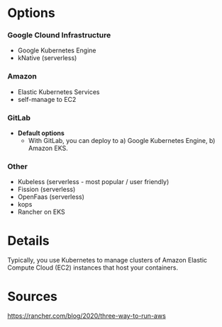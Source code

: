# Options
### Google Clound Infrastructure
- Google Kubernetes Engine
- kNative (serverless)
### Amazon
- Elastic Kubernetes Services
- self-manage to EC2
### GitLab
- **Default options**
	- With GitLab, you can deploy to a) Google Kubernetes Engine, b) Amazon EKS.
### Other
- Kubeless (serverless - most popular / user friendly) 
- Fission (serverless)
- OpenFaas (serverless)
- kops
- Rancher on EKS

# Details
Typically, you use Kubernetes to manage clusters of
Amazon Elastic Compute Cloud (EC2) instances that 
host your containers.

# Sources
https://rancher.com/blog/2020/three-way-to-run-aws


